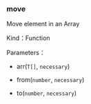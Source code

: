 
### move


Move element in an Array


Kind：Function


Parameters：

- arr(`T[]`, `necessary`) 


- from(`number`, `necessary`) 


- to(`number`, `necessary`) 

